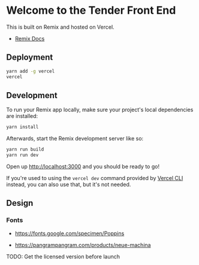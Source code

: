 # Welcome to the Tender Front End

This is built on Remix and hosted on Vercel.

- [Remix Docs](https://remix.run/docs)

## Deployment

```sh
yarn add -g vercel
vercel
```

## Development

To run your Remix app locally, make sure your project's local dependencies are installed:

```sh
yarn install
```

Afterwards, start the Remix development server like so:

```sh
yarn run build
yarn run dev
```

Open up [http://localhost:3000](http://localhost:3000) and you should be ready to go!

If you're used to using the `vercel dev` command provided by [Vercel CLI](https://vercel.com/cli) instead, you can also use that, but it's not needed.

## Design

### Fonts

- https://fonts.google.com/specimen/Poppins

- https://pangrampangram.com/products/neue-machina

TODO: Get the licensed version before launch
